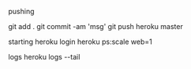 pushing

git add .
git commit -am 'msg'
git push heroku master

starting 
heroku login
heroku ps:scale web=1

logs
heroku logs --tail